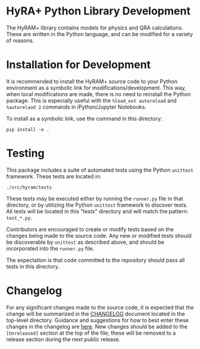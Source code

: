 # HyRA+ Python Library Development

The HyRAM+ library contains models for physics and QRA calculations. These are written in the Python language, and can be modified for a variety of reasons. 


# Installation for Development

It is recommended to install the HyRAM+ source code to your Python environment as a symbolic link for modifications/development. This way, when local modifications are made, there is no need to reinstall the Python package. This is especially useful with the `%load_ext autoreload` and `%autorelaod 2` commands in iPython/Jupyter Notebooks. 

To install as a symbolic link, use the command in this directory:

~~~~ 
pip install -e .
~~~~

# Testing

This package includes a suite of automated tests using the Python `unittest` framework. These tests are located in: 

~~~
./src/hyram/tests
~~~

These tests may be executed either by running the `runner.py` file in that directory, or by utilizing the Python `unittest` framework to discover tests. All tests will be located in this "tests" directory and will match the pattern: `test_*.py`.

Contributors are encouraged to create or modify tests based on the changes being made to the source code. Any new or modified tests should be discoverable by `unittest` as described above, and should be incorporated into the `runner.py` file.

The expectation is that code committed to the repository should pass all tests in this directory. 

# Changelog

For any significant changes made to the source code, it is expected that the change will be summarized in the [CHANGELOG](../../CHANGELOG.md) document located in the top-level directory. Guidance and suggestions for how to best enter these changes in the changelog are [here](https://keepachangelog.com/en/1.0.0/). New changes should be added to the `[Unreleased]` section at the top of the file; these will be removed to a release section during the next public release. 

